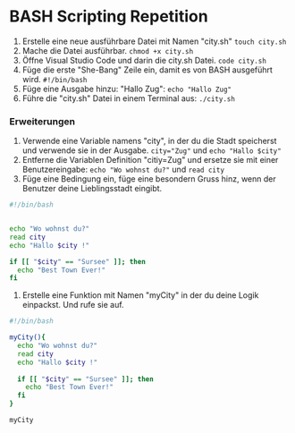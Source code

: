 # BASH Scripting Repetition

1. Erstelle eine neue ausführbare Datei mit Namen "city.sh" `touch city.sh`
2. Mache die Datei ausführbar. `chmod +x city.sh`
3. Öffne Visual Studio Code und darin die city.sh Datei. `code city.sh`
4. Füge die erste "She-Bang" Zeile ein, damit es von BASH ausgeführt wird. `#!/bin/bash`
5. Füge eine Ausgabe hinzu: "Hallo Zug": `echo "Hallo Zug"`
6. Führe die "city.sh" Datei in einem Terminal aus: `./city.sh`

### Erweiterungen

1. Verwende eine Variable namens "city", in der du die Stadt speicherst und verwende sie in der Ausgabe. `city="Zug"` und `echo "Hallo $city"`
2. Entferne die Variablen Definition "citiy=Zug" und ersetze sie mit einer Benutzereingabe: `echo "Wo wohnst du?"`  und `read city`
3. Füge eine Bedingung ein, füge eine besondern Gruss hinz, wenn der Benutzer deine Lieblingsstadt eingibt.

```bash
#!/bin/bash


echo "Wo wohnst du?"
read city
echo "Hallo $city !"

if [[ "$city" == "Sursee" ]]; then
  echo "Best Town Ever!"
fi
```

1. Erstelle eine Funktion mit Namen "myCity" in der du deine Logik einpackst. Und rufe sie auf.

```bash
#!/bin/bash

myCity(){
  echo "Wo wohnst du?"
  read city
  echo "Hallo $city !"
  
  if [[ "$city" == "Sursee" ]]; then
    echo "Best Town Ever!"
  fi
}

myCity

```


